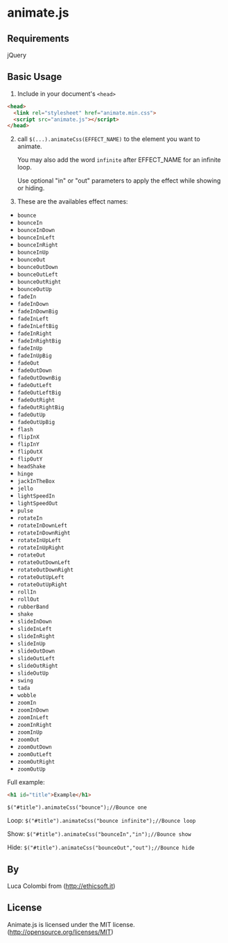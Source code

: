 # animate.js

## Requirements

jQuery

## Basic Usage
1. Include in your document's `<head>`

  ```html
  <head>
    <link rel="stylesheet" href="animate.min.css">
    <script src="animate.js"></script>
  </head>
  ```

2. call `$(...).animateCss(EFFECT_NAME)` to the element you want to animate.

   You may also add the word `infinite` after EFFECT_NAME for an infinite loop.
 
   Use optional "in" or "out" parameters to apply the effect while showing or hiding.

3. These are the availables effect names:

  * `bounce`
  * `bounceIn`
  * `bounceInDown`
  * `bounceInLeft`
  * `bounceInRight`
  * `bounceInUp`
  * `bounceOut`
  * `bounceOutDown`
  * `bounceOutLeft`
  * `bounceOutRight`
  * `bounceOutUp`
  * `fadeIn`
  * `fadeInDown`
  * `fadeInDownBig`
  * `fadeInLeft`
  * `fadeInLeftBig`
  * `fadeInRight`
  * `fadeInRightBig`
  * `fadeInUp`
  * `fadeInUpBig`
  * `fadeOut`
  * `fadeOutDown`
  * `fadeOutDownBig`
  * `fadeOutLeft`
  * `fadeOutLeftBig`
  * `fadeOutRight`
  * `fadeOutRightBig`
  * `fadeOutUp`
  * `fadeOutUpBig`
  * `flash`
  * `flipInX`
  * `flipInY`
  * `flipOutX`
  * `flipOutY`
  * `headShake`
  * `hinge`
  * `jackInTheBox`
  * `jello`
  * `lightSpeedIn`
  * `lightSpeedOut`
  * `pulse`
  * `rotateIn`
  * `rotateInDownLeft`
  * `rotateInDownRight`
  * `rotateInUpLeft`
  * `rotateInUpRight`
  * `rotateOut`
  * `rotateOutDownLeft`
  * `rotateOutDownRight`
  * `rotateOutUpLeft`
  * `rotateOutUpRight`
  * `rollIn`
  * `rollOut`
  * `rubberBand`
  * `shake`
  * `slideInDown`
  * `slideInLeft`
  * `slideInRight`
  * `slideInUp`
  * `slideOutDown`
  * `slideOutLeft`
  * `slideOutRight`
  * `slideOutUp`
  * `swing`
  * `tada`
  * `wobble`
  * `zoomIn`
  * `zoomInDown`
  * `zoomInLeft`
  * `zoomInRight`
  * `zoomInUp`
  * `zoomOut`
  * `zoomOutDown`
  * `zoomOutLeft`
  * `zoomOutRight`
  * `zoomOutUp`

Full example:
```html
<h1 id="title">Example</h1>
```
`$("#title").animateCss("bounce");//Bounce one`

Loop:
`$("#title").animateCss("bounce infinite");//Bounce loop`

Show:
`$("#title").animateCss("bounceIn","in");//Bounce show`


Hide:
`$("#title").animateCss("bounceOut","out");//Bounce hide`

## By
Luca Colombi from (http://ethicsoft.it)

## License
Animate.js is licensed under the MIT license. (http://opensource.org/licenses/MIT)

